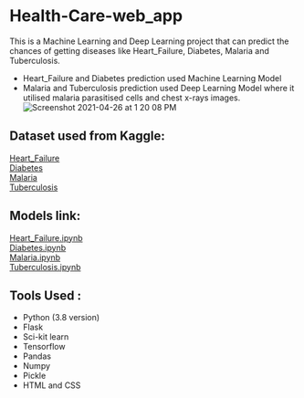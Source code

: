 # Health-Care-web_app
This is a Machine Learning and Deep Learning project that can predict the chances of getting diseases like Heart_Failure, Diabetes, Malaria and Tuberculosis.<br>
- Heart_Failure and Diabetes prediction used Machine Learning Model <br>
- Malaria and Tuberculosis prediction used Deep Learning Model where it utilised malaria parasitised cells and chest x-rays images.<br>
![Screenshot 2021-04-26 at 1 20 08 PM](https://user-images.githubusercontent.com/57981133/116048149-7e570400-a692-11eb-808c-d0185cff2599.jpg)

## Dataset used from Kaggle:
[Heart_Failure](https://www.kaggle.com/andrewmvd/heart-failure-clinical-data)<br>
[Diabetes](https://www.kaggle.com/uciml/pima-indians-diabetes-database) <br>
[Malaria](https://www.kaggle.com/miracle9to9/files1) <br>
[Tuberculosis](https://www.kaggle.com/tawsifurrahman/tuberculosis-tb-chest-xray-dataset) <br>

## Models link:
[Heart_Failure.ipynb](https://github.com/rashmiranu/Health_App/blob/main/data/heart_failure.ipynb) <br>
[Diabetes.ipynb](https://github.com/rashmiranu/Health_App/blob/main/data/diabetes.ipynb) <br>
[Malaria.ipynb](https://www.kaggle.com/rashmiranu/malaria-cell-detection-cnn-inceptionv3?scriptVersionId=61231291) <br>
[Tuberculosis.ipynb](https://www.kaggle.com/rashmiranu/tuberculosis-chest-x-ray-inceptionv3?scriptVersionId=61225867) <br>

## Tools Used :
- Python (3.8 version)
- Flask
- Sci-kit learn
- Tensorflow
- Pandas
- Numpy
- Pickle
- HTML and CSS
